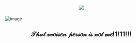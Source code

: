 ## <p align="center">![](https://komarev.com/ghpvc/?username=Eqwrttz&label=Creepers💔+&color=37374d)

![image](https://github.com/user-attachments/assets/119445a5-7b71-4008-a58c-9ae418427063)
## <p align="center">𝒯𝒽𝒶𝓉 𝓍𝓋𝑜𝒾𝓈𝑒𝓃 𝓅𝑒𝓇𝓈𝑜𝓃 𝒾𝓈 𝓃𝑜𝓉 𝓂𝑒!1!11!!!
<!--
**Eqwrttz/eqwrttz** is a ✨ _special_ ✨ repository because its `README.md` (this file) appears on your GitHub profile.

Here are some ideas to get you started:

- 🔭 I’m currently working on ...
- 🌱 I’m currently learning ...
- 👯 I’m looking to collaborate on ...
- 🤔 I’m looking for help with ...
- 💬 Ask me about ...
- 📫 How to reach me: ...
- 😄 Pronouns: ...
- ⚡ Fun fact: ...
-->
